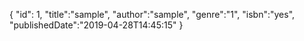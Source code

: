 {
"id": 1,
"title":"sample",
"author":"sample",
"genre":"1",
"isbn":"yes",
"publishedDate":"2019-04-28T14:45:15"
}